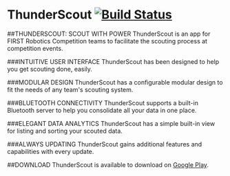 # ThunderScout [![Build Status](https://travis-ci.org/Team980/ThunderScout-Android.svg?branch=master)](https://travis-ci.org/Team980/ThunderScout-Android)

##THUNDERSCOUT: SCOUT WITH POWER
ThunderScout is an app for FIRST Robotics Competition teams to facilitate the scouting process at competition events. 

###INTUITIVE USER INTERFACE
ThunderScout has been designed to help you get scouting done, easily. 

###MODULAR DESIGN
ThunderScout has a configurable modular design to fit the needs of any team's scouting system.

###BLUETOOTH CONNECTIVITY 
ThunderScout supports a built-in Bluetooth server to help you consolidate all your data in one place.

###ELEGANT DATA ANALYTICS 
ThunderScout has a simple built-in view for listing and sorting your scouted data.

###ALWAYS UPDATING
ThunderScout gains additional features and capabilities with every update.

##DOWNLOAD
ThunderScout is available to download on [Google Play](https://play.google.com/store/apps/details?id=com.team980.thunderscout).

